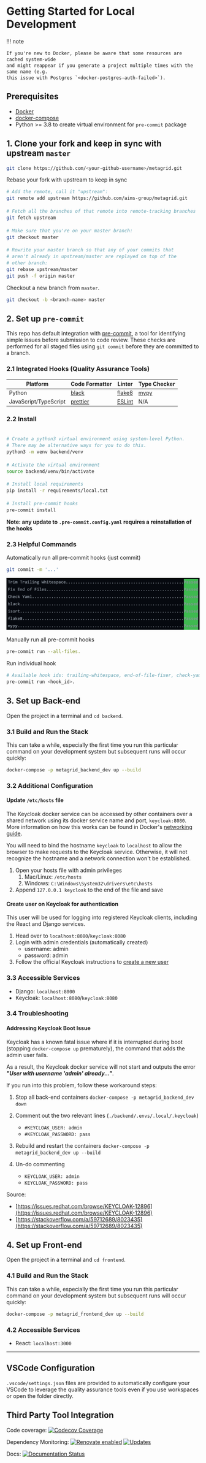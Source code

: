 # Getting Started for Local Development

!!! note

    If you're new to Docker, please be aware that some resources are cached system-wide
    and might reappear if you generate a project multiple times with the same name (e.g.
    this issue with Postgres `<docker-postgres-auth-failed>`).

## Prerequisites

- [Docker](https://docs.docker.com/get-docker/)
- [docker-compose](https://docs.docker.com/compose/install/)
- Python >= 3.8 to create virtual environment for `pre-commit` package

## 1. Clone your fork and keep in sync with upstream `master`

```bash
git clone https://github.com/<your-github-username>/metagrid.git
```

Rebase your fork with upstream to keep in sync

```bash
# Add the remote, call it "upstream":
git remote add upstream https://github.com/aims-group/metagrid.git

# Fetch all the branches of that remote into remote-tracking branches
git fetch upstream

# Make sure that you're on your master branch:
git checkout master

# Rewrite your master branch so that any of your commits that
# aren't already in upstream/master are replayed on top of the
# other branch:
git rebase upstream/master
git push -f origin master
```

Checkout a new branch from `master`.

```bash
git checkout -b <branch-name> master
```

## 2. Set up `pre-commit`

This repo has default integration with [pre-commit](https://pre-commit.com/), a tool for identifying simple issues before submission to code review. These checks are performed for all staged files using `git commit` before they are committed to a branch.

### 2.1 Integrated Hooks (Quality Assurance Tools)

| Platform              | Code Formatter                                   | Linter                                           | Type Checker                  |
| --------------------- | ------------------------------------------------ | ------------------------------------------------ | ----------------------------- |
| Python                | [black](https://black.readthedocs.io/en/stable/) | [flake8](https://github.com/PyCQA/flake8#flake8) | [mypy](http://mypy-lang.org/) |
| JavaScript/TypeScript | [prettier](https://prettier.io/)                 | [ESLint](https://eslint.org/)                    | N/A                           |

### 2.2 Install

```bash

# Create a python3 virtual environment using system-level Python.
# There may be alternative ways for you to do this.
python3 -m venv backend/venv

# Activate the virtual environment
source backend/venv/bin/activate

# Install local requirements
pip install -r requirements/local.txt

# Install pre-commit hooks
pre-commit install
```

**Note: any update to `.pre-commit.config.yaml` requires a reinstallation of the hooks**

### 2.3 Helpful Commands

Automatically run all pre-commit hooks (just commit)

```bash
git commit -m '...'
```

![Pre-commit Output](../images/pre-commit-passing.png)

Manually run all pre-commit hooks

```bash
pre-commit run --all-files.
```

Run individual hook

```bash
# Available hook ids: trailing-whitespace, end-of-file-fixer, check-yaml, black, isort, flake8, mypy
pre-commit run <hook_id>.
```

## 3. Set up Back-end

Open the project in a terminal and `cd backend`.

### 3.1 Build and Run the Stack

This can take a while, especially the first time you run this particular command on your development system but subsequent runs will occur quickly:

```bash
docker-compose -p metagrid_backend_dev up --build
```

### 3.2 Additional Configuration

#### Update `/etc/hosts` file

The Keycloak docker service can be accessed by other containers over a shared network using its docker service name and port, `keycloak:8080`. More information on how this works can be found in Docker's [networking guide](https://docs.docker.com/compose/networking/).

You will need to bind the hostname `keycloak` to `localhost` to allow the browser to make requests to the Keycloak service. Otherwise, it will not recognize the hostname and a network connection won't be established.

1. Open your hosts file with admin privileges
   1. Mac/Linux: `/etc/hosts`
   2. Windows: `C:\Windows\System32\drivers\etc\hosts`
2. Append `127.0.0.1 keycloak` to the end of the file and save

#### Create user on Keycloak for authentication

This user will be used for logging into registered Keycloak clients, including the React and Django services.

1. Head over to `localhost:8080`/`keycloak:8080`
2. Login with admin credentials (automatically created)
   - username: admin
   - password: admin
3. Follow the official Keycloak instructions to [create a new user](https://www.keycloak.org/docs/latest/getting_started/#creating-a-user)

### 3.3 Accessible Services

- Django: `localhost:8000`
- Keycloak: `localhost:8080`/`keycloak:8080`

### 3.4 Troubleshooting

#### Addressing Keycloak Boot Issue

Keycloak has a known fatal issue where if it is interrupted during boot (stopping `docker-compose up` prematurely), the command that adds the admin user fails.

As a result, the Keycloak docker service will not start and outputs the error **_"User with username 'admin' already..."_**.

If you run into this problem, follow these workaround steps:

1. Stop all back-end containers
   `docker-compose -p metagrid_backend_dev down`
2. Comment out the two relevant lines (`./backend/.envs/.local/.keycloak`)

   - `#KEYCLOAK_USER: admin`
   - `#KEYCLOAK_PASSWORD: pass`

3. Rebuild and restart the containers
   `docker-compose -p metagrid_backend_dev up --build`
4. Un-do commenting
   - `KEYCLOAK_USER: admin`
   - `KEYCLOAK_PASSWORD: pass`

Source:

- [https://issues.redhat.com/browse/KEYCLOAK-12896](https://issues.redhat.com/browse/KEYCLOAK-12896)
- [https://stackoverflow.com/a/59712689/8023435](https://stackoverflow.com/a/59712689/8023435)

## 4. Set up Front-end

Open the project in a terminal and `cd frontend`.

### 4.1 Build and Run the Stack

This can take a while, especially the first time you run this particular command on your development system but subsequent runs will occur quickly:

```bash
docker-compose -p metagrid_frontend_dev up --build
```

### 4.2 Accessible Services

- React: `localhost:3000`

---

## VSCode Configuration

`.vscode/settings.json` files are provided to automatically configure your VSCode to leverage the quality assurance tools even if you use workspaces or open the folder directly.

## Third Party Tool Integration

Code coverage: [![Codecov Coverage](https://codecov.io/gh/aims-group/metagrid/branch/master/graph/badge.svg)](https://codecov.io/gh/aims-group/metagrid/)

Dependency Monitoring: [![Renovate enabled](https://img.shields.io/badge/renovate-enabled-brightgreen.svg)](https://renovatebot.com/) [![Updates](https://pyup.io/repos/github/aims-group/metagrid/shield.svg)](https://pyup.io/repos/github/aims-group/metagrid/)

Docs: [![Documentation Status](https://readthedocs.org/projects/metagrid/badge/?version=latest)](https://metagrid.readthedocs.io/en/latest/?badge=latest)
